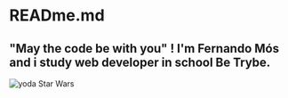 # READme.md

## "May the code be with you" ! I'm Fernando Mós and i study web developer in school Be Trybe.
![yoda Star Wars](https://www.google.com/url?sa=i&url=https%3A%2F%2Fwww.geekblast.com.br%2F2015%2F11%2Fstar-wars-sabre-de-luz.html&psig=AOvVaw0yO7xnYqI-au2SQ1g5-e89&ust=1634996459904000&source=images&cd=vfe&ved=0CAsQjRxqFwoTCPiIgs2S3vMCFQAAAAAdAAAAABAD)
